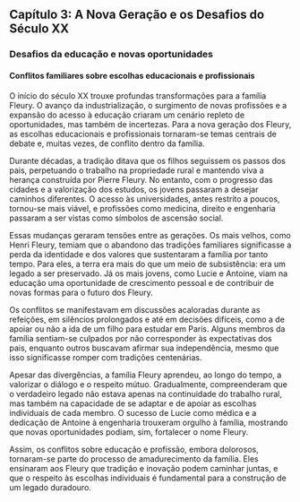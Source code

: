 
## Capítulo 3: A Nova Geração e os Desafios do Século XX

### Desafios da educação e novas oportunidades

#### Conflitos familiares sobre escolhas educacionais e profissionais

O início do século XX trouxe profundas transformações para a família Fleury. O avanço da industrialização, o surgimento de novas profissões e a expansão do acesso à educação criaram um cenário repleto de oportunidades, mas também de incertezas. Para a nova geração dos Fleury, as escolhas educacionais e profissionais tornaram-se temas centrais de debate e, muitas vezes, de conflito dentro da família.

Durante décadas, a tradição ditava que os filhos seguissem os passos dos pais, perpetuando o trabalho na propriedade rural e mantendo viva a herança construída por Pierre Fleury. No entanto, com o progresso das cidades e a valorização dos estudos, os jovens passaram a desejar caminhos diferentes. O acesso às universidades, antes restrito a poucos, tornou-se mais viável, e profissões como medicina, direito e engenharia passaram a ser vistas como símbolos de ascensão social.

Essas mudanças geraram tensões entre as gerações. Os mais velhos, como Henri Fleury, temiam que o abandono das tradições familiares significasse a perda da identidade e dos valores que sustentaram a família por tanto tempo. Para eles, a terra era mais do que um meio de subsistência: era um legado a ser preservado. Já os mais jovens, como Lucie e Antoine, viam na educação uma oportunidade de crescimento pessoal e de contribuir de novas formas para o futuro dos Fleury.

Os conflitos se manifestavam em discussões acaloradas durante as refeições, em silêncios prolongados e até em decisões difíceis, como a de apoiar ou não a ida de um filho para estudar em Paris. Alguns membros da família sentiam-se culpados por não corresponder às expectativas dos pais, enquanto outros buscavam afirmar sua independência, mesmo que isso significasse romper com tradições centenárias.

Apesar das divergências, a família Fleury aprendeu, ao longo do tempo, a valorizar o diálogo e o respeito mútuo. Gradualmente, compreenderam que o verdadeiro legado não estava apenas na continuidade do trabalho rural, mas também na capacidade de se adaptar e de apoiar as escolhas individuais de cada membro. O sucesso de Lucie como médica e a dedicação de Antoine à engenharia trouxeram orgulho à família, mostrando que novas oportunidades podiam, sim, fortalecer o nome Fleury.

Assim, os conflitos sobre educação e profissão, embora dolorosos, tornaram-se parte do processo de amadurecimento da família. Eles ensinaram aos Fleury que tradição e inovação podem caminhar juntas, e que o respeito às escolhas individuais é fundamental para a construção de um legado duradouro.
```
